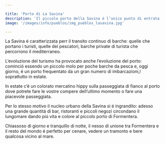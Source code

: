 ```yaml
---

title: 'Porto di La Savina'
description: 'Il piccolo porto della Savina é l’unico punto di entrata ed uscita dall’isola quindi di vitale importanza e di passaggio obligatorio per residenti e turisti.'
image: '/images/info/pueblos/img_pueblos_lasavina.jpg'

---
```

La Savina é caratterizzata perr il transito continuo di barche: quelle che portano i turisti, quelle dei pescatori, barche prívate di turista che percorrono il mediterraneo.

L’evoluzione del turismo ha provocato anche l’evoluzione del porto: cominció essendo un piccolo molo per poche barche da pesca e, oggi giorno, é un porto frequentato da un gran numero di imbarcazioni,l soprattutto in estate.


In estate c’é un colorato mercatino hippy sulla passeggiata di fianco al porto dove potrete fare le vostre compere dell’ultimo momento o fare una piacevole passeggiata.


Per lo stesso motivo il nucleo urbano della Savina si é ingrandito: adesso una grande quantitá di bar, ristoranti e piccoli negozi circondano il lungomare dando piú vita e colore al piccolo porto di Formentera.


Chiassoso di giorno e tranquillo di notte, il nesso di unione tra Formentera e il resto del mondo é perfetto per cenare, vedere un tramonto e bere qualcosa vicino al mare.